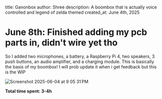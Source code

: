 title: Ganonbox
author: Shree
description: A boombox that is actually voice controlled and legend of zelda themed
created_at: June 4th, 2025
# June 8th: Finished adding my pcb parts in, didn't wire yet tho

So I added two microphones, a battery, a Raspberry Pi 4, two speakers, 3 push buttons, an audio amplifier, and a charging module. This is basically the basis of my boombox! I will prob update it when i get feedback but this is the WIP

![Screenshot 2025-06-04 at 9 05 31 PM](https://github.com/user-attachments/assets/bccda5b6-ac2b-4d07-8846-4616dc116aea)


**Total time spent: 3-4h**

